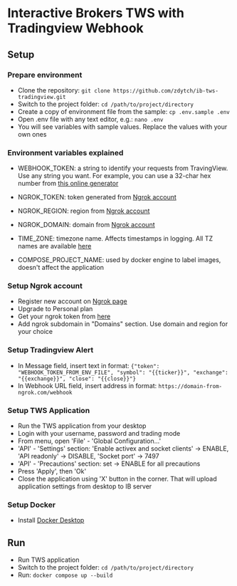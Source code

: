 # Interactive Brokers TWS with Tradingview Webhook

## Setup

### Prepare environment
- Clone the repository: `git clone https://github.com/zdytch/ib-tws-tradingview.git`
- Switch to the project folder: `cd /path/to/project/directory`
- Create a copy of environment file from the sample: `cp .env.sample .env`
- Open .env file with any text editor, e.g.: `nano .env`
- You will see variables with sample values. Replace the values with your own ones

### Environment variables explained
- WEBHOOK_TOKEN: a string to identify your requests from TravingView. Use any string you want. For example, you can use a 32-char hex number from [this online generator](https://codebeautify.org/generate-random-hexadecimal-numbers)

- NGROK_TOKEN: token generated from [Ngrok account](#Setup-Ngrok-account)
- NGROK_REGION: region from [Ngrok account](#Setup-Ngrok-account)
- NGROK_DOMAIN: domain from [Ngrok account](#Setup-Ngrok-account)

- TIME_ZONE: timezone name. Affects timestamps in logging. All TZ names are available [here](https://en.wikipedia.org/wiki/List_of_tz_database_time_zones)

- COMPOSE_PROJECT_NAME: used by docker engine to label images, doesn't affect the application

### Setup Ngrok account
- Register new account on [Ngrok page](https://ngrok.com)
- Upgrade to Personal plan
- Get your ngrok token from [here](https://dashboard.ngrok.com/get-started/your-authtoken)
- Add ngrok subdomain in "Domains" section. Use domain and region for your choice

### Setup Tradingview Alert
- In Message field, insert text in format: `{"token": "WEBHOOK_TOKEN_FROM_ENV_FILE", "symbol": "{{ticker}}", "exchange": "{{exchange}}", "close": "{{close}}"}`
- In Webhook URL field, insert address in format: `https://domain-from-ngrok.com/webhook`

### Setup TWS Application
- Run the TWS application from your desktop
- Login with your username, password and trading mode
- From menu, open 'File' - 'Global Configuration...'
- 'API' - 'Settings' section: 'Enable activex and socket clients' -> ENABLE, 'API readonly' -> DISABLE, 'Socket port' -> 7497
- 'API' - 'Precautions' section: set -> ENABLE for all precautions
- Press 'Apply', then 'Ok'
- Close the application using 'X' button in the corner. That will upload application settings from desktop to IB server

### Setup Docker
- Install [Docker Desktop](https://www.docker.com/products/docker-desktop)

## Run
- Run TWS application
- Switch to the project folder: `cd /path/to/project/directory`
- Run: `docker compose up --build`
